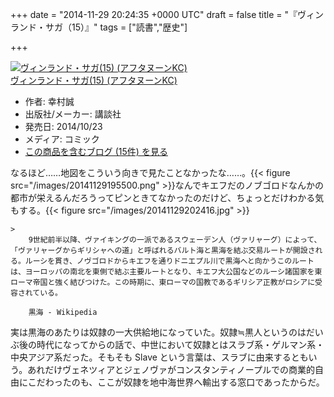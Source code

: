 
+++
date = "2014-11-29 20:24:35 +0000 UTC"
draft = false
title = "『ヴィンランド・サガ（15）』"
tags = ["読書","歴史"]

+++
<div class="hatena-asin-detail"><a href="http://www.amazon.co.jp/exec/obidos/ASIN/4063879992/bestylesnet-22/"><img src="http://ecx.images-amazon.com/images/I/61-y2H5Ou0L._SL160_.jpg" class="hatena-asin-detail-image" alt="ヴィンランド・サガ(15) (アフタヌーンKC)" title="ヴィンランド・サガ(15) (アフタヌーンKC)"/></a><div class="hatena-asin-detail-info"><a href="http://www.amazon.co.jp/exec/obidos/ASIN/4063879992/bestylesnet-22/">ヴィンランド・サガ(15) (アフタヌーンKC)</a><ul><li><span class="hatena-asin-detail-label">作者:</span> 幸村誠</li><li><span class="hatena-asin-detail-label">出版社/メーカー:</span> 講談社</li><li><span class="hatena-asin-detail-label">発売日:</span> 2014/10/23</li><li><span class="hatena-asin-detail-label">メディア:</span> コミック</li><li><a href="http://d.hatena.ne.jp/asin/4063879992/bestylesnet-22" target="_blank">この商品を含むブログ (15件) を見る</a></li></ul></div><div class="hatena-asin-detail-foot"></div></div>なるほど……地図をこういう向きで見たことなかったな……。{{< figure src="/images/20141129195500.png"  >}}なんでキエフだのノブゴロドなんかの都市が栄えるんだろうってピンときてなかったのだけど、ちょっとだけわかる気もする。{{< figure src="/images/20141129202416.jpg"  >}}<br/>


    >
        9世紀前半以降、ヴァイキングの一派であるスウェーデン人（ヴァリャーグ）によって、「ヴァリャーグからギリシャへの道」と呼ばれるバルト海と黒海を結ぶ交易ルートが開設される。ルーシを貫き、ノヴゴロドからキエフを通りドニエプル川で黒海へと向かうこのルートは、ヨーロッパの南北を東側で結ぶ主要ルートとなり、キエフ大公国などのルーシ諸国家を東ローマ帝国と強く結びつけた。この時期に、東ローマの国教であるギリシア正教がロシアに受容されている。

        黒海 - Wikipedia
    
実は黒海のあたりは奴隷の一大供給地になっていた。奴隷≒黒人というのはだいぶ後の時代になってからの話で、中世において奴隷とはスラブ系・ゲルマン系・中央アジア系だった。そもそも Slave という言葉は、スラブに由来するともいう。あれだけヴェネツィアとジェノヴァがコンスタンティノープルでの商業的自由にこだわったのも、ここが奴隷を地中海世界へ輸出する窓口であったからだ。


